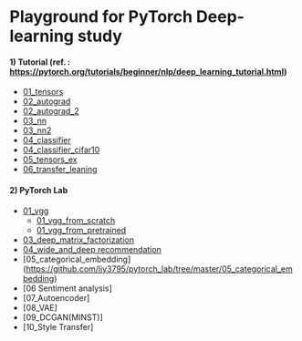 # Playground for PyTorch Deep-learning study

#### 1) Tutorial (ref. : https://pytorch.org/tutorials/beginner/nlp/deep_learning_tutorial.html)

- [01_tensors](https://github.com/ljy3795/pytorch/blob/master/01_tuto/01_tensors.ipynb)
- [02_autograd](https://github.com/ljy3795/pytorch/blob/master/01_tuto/02_autograd.ipynb)
- [02_autograd_2](https://github.com/ljy3795/pytorch/blob/master/01_tuto/02_autograd_2.ipynb)
- [03_nn](https://github.com/ljy3795/pytorch/blob/master/01_tuto/03_nn.ipynb)
- [03_nn2](https://github.com/ljy3795/pytorch/blob/master/01_tuto/03_nn_2.ipynb)
- [04_classifier](https://github.com/ljy3795/pytorch/blob/master/01_tuto/04_classifier.ipynb)
- [04_classifier_cifar10](https://github.com/ljy3795/pytorch/blob/master/01_tuto/04_classifier_cifar10.ipynb)
- [05_tensors_ex](https://github.com/ljy3795/pytorch/blob/master/01_tuto/05_tensors_ex.ipynb)
- [06_transfer_leaning](https://github.com/ljy3795/pytorch/blob/master/01_tuto/06_transfer_learning.ipynb)


#### 2) PyTorch Lab
- [01_vgg](https://github.com/ljy3795/pytorch/tree/master/02_vgg)
  - [01_vgg_from_scratch](https://github.com/ljy3795/pytorch/blob/master/02_vgg/01_vgg_from_scratch.ipynb)
  - [01_vgg_from_pretrained](https://github.com/ljy3795/pytorch/blob/master/02_vgg/01_vgg.ipynb)  
- [03_deep_matrix_factorization](https://github.com/ljy3795/pytorch/tree/master/03_deep_mf)
- [04_wide_and_deep recommendation](https://github.com/ljy3795/pytorch/tree/master/04_wide_and_deep/wide_and_deep_for_py3)
- [05_categorical_embedding] (https://github.com/ljy3795/pytorch_lab/tree/master/05_categorical_embedding)
- [06 Sentiment analysis]
- [07_Autoencoder]
- [08_VAE]
- [09_DCGAN(MINST)]
- [10_Style Transfer]
